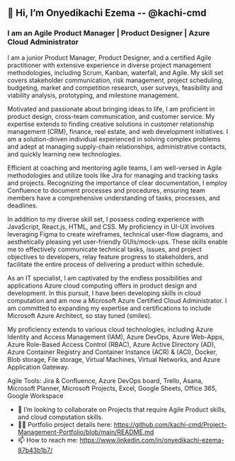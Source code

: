 
## 👋 Hi, I’m Onyedikachi Ezema -- @kachi-cmd 
### I am an Agile Product Manager | Product Designer | Azure Cloud Administrator  

I am a junior Product Manager, Product Designer, and a certified Agile practitioner with extensive experience in diverse project management methodologies, including Scrum, Kanban, waterfall, and Agile. My skill set covers stakeholder communication, risk management, project scheduling, budgeting, market and competition research, user surveys, feasibility and viability analysis, prototyping, and milestone management.

Motivated and passionate about bringing ideas to life, I am proficient in product design, cross-team communication, and customer service. My expertise extends to finding creative solutions in customer relationship management (CRM), finance, real estate, and web development initiatives. I am a solution-driven individual experienced in solving complex problems and adept at managing supply-chain relationships, administrative contacts, and quickly learning new technologies.

Efficient at coaching and mentoring agile teams, I am well-versed in Agile methodologies and utilize tools like Jira for managing and tracking tasks and projects. Recognizing the importance of clear documentation, I employ Confluence to document processes and procedures, ensuring team members have a comprehensive understanding of tasks, processes, and deadlines.

In addition to my diverse skill set, I possess coding experience with JavaScript, React.js, HTML, and CSS. My proficiency in UI-UX involves leveraging Figma to create wireframes, technical user-flow diagrams, and aesthetically pleasing yet user-friendly GUIs/mock-ups. These skills enable me to effectively communicate technical tasks, issues, and project objectives to developers, relay feature progress to stakeholders, and facilitate the entire process of delivering a product within schedule.

As an IT specialist, I am captivated by the endless possibilities and applications Azure cloud computing offers in product design and development. In this pursuit, I have been developing skills in cloud computation and am now a Microsoft Azure Certified Cloud Administrator. I am committed to expanding my expertise and certifications to include Microsoft Azure Architect, so stay tuned (smiles).

My proficiency extends to various cloud technologies, including Azure Identity and Access Management (IAM), Azure DevOps, Azure Web-Apps, Azure Role-Based Access Control (RBAC), Azure Active Directory (AD), Azure Container Registry and Container Instance (ACR) & (ACI), Docker, Blob storage, File storage, Virtual Machines, Virtual Networks, and Azure Application Gateway.

Agile Tools: Jira & Confluence, Azure DevOps board, Trello, Asana, Microsoft Planner, Microsoft Projects, Excel, Google Sheets, Office 365, Google Workspace


- 💞️ I’m looking to collaborate on Projects that require Agile Product skills, and cloud computation skills.
- 👨‍💼 Portfolio project details here: https://github.com/kachi-cmd/Project-Management-Portfolio/blob/main/README.md
- 📫 How to reach me: https://www.linkedin.com/in/onyedikachi-ezema-87b43b1b7/

<!--
- 👀 I’m interested in Frontend with React.js, Cloud with Azure, Agile Project management and Scrum.
- 🌱 I’m currently learning Google | Coursera Agile Project Management, Epic React by Kent C.
-->
<!---
kachi-cmd/kachi-cmd is a ✨ special ✨ repository because its `README.md` (this file) appears on your GitHub profile.
You can click the Preview link to take a look at your changes.
--->
